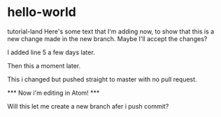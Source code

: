 # hello-world
tutorial-land
Here's some text that I'm adding now, to show that this is a new change made in the new branch.  Maybe I'll accept the changes?

I added line 5 a few days later.

Then this a moment later.

This i changed but pushed straight to master with no pull request.

*** Now i'm editing in Atom! ***

Will this let me create a new branch afer i push commit?
